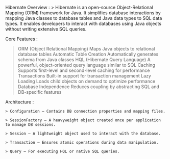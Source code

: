 Hibernate Overview :
    > Hibernate is an open-source Object-Relational Mapping (ORM) framework for Java. It simplifies database interactions by mapping Java classes to database tables and Java data types to SQL data types. It enables developers to interact with databases using Java objects without writing extensive SQL queries.

Core Features :

   > ORM (Object Relational Mapping)	Maps Java objects to relational database tables
   > Automatic Table Creation	Automatically generates schema from Java classes
   > HQL (Hibernate Query Language)	A powerful, object-oriented query language similar to SQL
   > Caching	Supports first-level and second-level caching for performance
   > Transactions	Built-in support for transaction management
   > Lazy Loading	Loads child objects on demand to optimize performance
   > Database Independence	Reduces coupling by abstracting SQL and DB-specific features

Architecture :

    > Configuration – Contains DB connection properties and mapping files.

    > SessionFactory – A heavyweight object created once per application to manage DB sessions.

    > Session – A lightweight object used to interact with the database.

    > Transaction – Ensures atomic operations during data manipulation.
 
    > Query – For executing HQL or native SQL queries.

